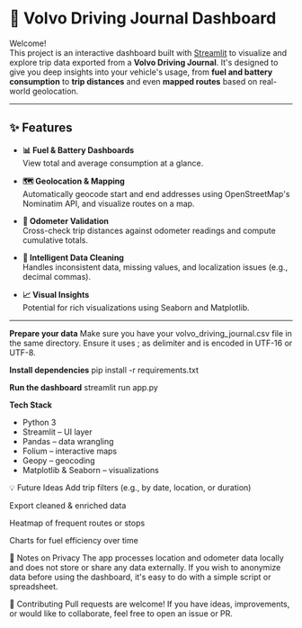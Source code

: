# 🚗 Volvo Driving Journal Dashboard

Welcome!  
This project is an interactive dashboard built with [Streamlit](https://streamlit.io/) to visualize and explore trip data exported from a **Volvo Driving Journal**. It's designed to give you deep insights into your vehicle's usage, from **fuel and battery consumption** to **trip distances** and even **mapped routes** based on real-world geolocation.

---

## ✨ Features

- **📊 Fuel & Battery Dashboards**  
  View total and average consumption at a glance.

- **🗺️ Geolocation & Mapping**  
  Automatically geocode start and end addresses using OpenStreetMap's Nominatim API, and visualize routes on a map.

- **🧮 Odometer Validation**  
  Cross-check trip distances against odometer readings and compute cumulative totals.

- **📂 Intelligent Data Cleaning**  
  Handles inconsistent data, missing values, and localization issues (e.g., decimal commas).

- **📈 Visual Insights**  
  Potential for rich visualizations using Seaborn and Matplotlib.

---

**Prepare your data**
Make sure you have your volvo_driving_journal.csv file in the same directory.
Ensure it uses ; as delimiter and is encoded in UTF-16 or UTF-8.


**Install dependencies**
pip install -r requirements.txt


**Run the dashboard**
streamlit run app.py


**Tech Stack**
 - Python 3
 - Streamlit – UI layer
 - Pandas – data wrangling
 - Folium – interactive maps
 - Geopy – geocoding
 - Matplotlib & Seaborn – visualizations


💡 Future Ideas
Add trip filters (e.g., by date, location, or duration)

Export cleaned & enriched data

Heatmap of frequent routes or stops

Charts for fuel efficiency over time

🔐 Notes on Privacy
The app processes location and odometer data locally and does not store or share any data externally. If you wish to anonymize data before using the dashboard, it's easy to do with a simple script or spreadsheet.


🤝 Contributing
Pull requests are welcome! If you have ideas, improvements, or would like to collaborate, feel free to open an issue or PR.





